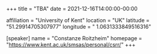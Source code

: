 +++
title = "TBA"
date = 2021-12-16T14:00:00-00:00

affiliation = "University of Kent"
location = "UK"
latitude = "51.29914705307977"
longitude = " 1.0631333849516316"

[speaker]
  name = "Constanze Roitzheim"
  homepage = "https://www.kent.ac.uk/smsas/personal/csrr/"
+++
